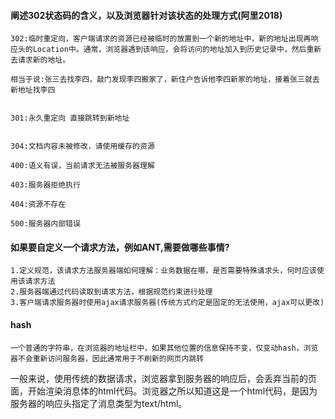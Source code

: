 #### 阐述302状态码的含义，以及浏览器针对该状态的处理方式(阿里2018)

```
302:临时重定向，客户端请求的资源已经被临时的放置到一个新的地址中，新的地址出现再响应头的Location中。通常，浏览器遇到该响应，会将访问的地址加入到历史记录中，然后重新去请求新的地址。

相当于说:张三去找李四，敲门发现李四搬家了，新住户告诉他李四新家的地址，接着张三就去新地址找李四


301:永久重定向 直接跳转到新地址


304:文档内容未被修改，请使用缓存的资源

400:语义有误，当前请求无法被服务器理解

403:服务器拒绝执行

404:资源不存在

500:服务器内部错误
```



#### 如果要自定义一个请求方法，例如ANT,需要做哪些事情?

```
1.定义规范，该请求方法服务器端如何理解：业务数据在哪，是否需要特殊请求头，何时应该使用该请求方法
2.服务器端通过代码读取到请求方法，根据规范约束进行处理
3.客户端请求服务器时使用ajax请求服务器(传统方式约定是固定的无法使用，ajax可以更改)
```



#### hash

```
一个普通的字符串，在浏览器的地址栏中，如果其他位置的信息保持不变，仅变动hash，浏览器不会重新访问服务器，因此通常用于不刷新的网页内跳转
```





一般来说，使用传统的数据请求，浏览器拿到服务器的响应后，会丢弃当前的页面，开始渲染消息体的html代码。浏览器之所以知道这是一个html代码，是因为服务器的响应头指定了消息类型为text/html。